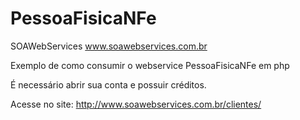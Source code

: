 # PessoaFisicaNFe
SOAWebServices www.soawebservices.com.br

Exemplo de como consumir o webservice PessoaFisicaNFe em php


É necessário abrir sua conta e possuir créditos.

Acesse no site: http://www.soawebservices.com.br/clientes/
